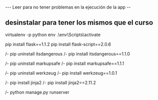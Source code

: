 --- Leer para no tener problemas en la ejecución de la app --
## desinstalar para tener los mismos que el curso 

virtualenv -p python env
.\env\Scripts\activate

pip install flask==1.1.2
pip install flask-script==2.0.6

/- pip uninstall itsdangerous
/- pip install itsdangerous==1.1.0

/- pip uninstall markupsafe
/- pip install markupsafe==1.1.1

/- pip uninstall werkzeug
/- pip install werkzeug==1.0.1

/- pip install jinja2
/- pip install jinja2==2.11.2


/- python manage.py runserver